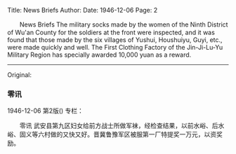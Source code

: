 Title: News Briefs
Author: 
Date: 1946-12-06
Page: 2

　　News Briefs
    The military socks made by the women of the Ninth District of Wu'an County for the soldiers at the front were inspected, and it was found that those made by the six villages of Yushui, Houshuiyu, Guyi, etc., were made quickly and well. The First Clothing Factory of the Jin-Ji-Lu-Yu Military Region has specially awarded 10,000 yuan as a reward.



<hr /> 

Original: 


### 零讯

1946-12-06
第2版()
专栏：

　　零讯
    武安县第九区妇女给前方战士所做军袜，经检查结果，以前水峪、后水峪、固义等六村做的又快又好。晋冀鲁豫军区被服第一厂特提奖一万元，以资奖励。
